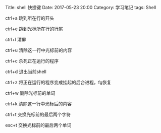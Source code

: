 Title: shell 快捷键
Date: 2017-05-23 20:00
Category: 学习笔记
tags: Shell

ctrl+a 跳到所在行的开头

ctrl+e 跳到光标所在行的行尾

ctrl+l 清屏

ctrl+u 清除这一行中光标前的内容

ctrl+c 杀死正在运行的程序

ctrl+d 退出当前shell 

ctrl+z 将正在运行的程序变成挂起的后台进程，fg恢复

ctrl+w 删除光标前的单词

ctrl+k 清除这一行中光标后的内容

ctrl+t 交换光标前的最后两个字符

esc+t 交换光标前的最后两个单词
